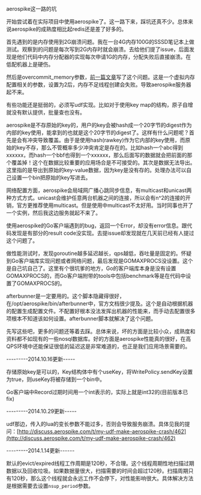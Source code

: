 aerospike这一路的坑

开始尝试着在实际项目中使用aerospike了。这一路下来，踩坑还真不少。总体来说aerospike的成熟度相比起redis还是差了好多的。

首先遇到的是内存使用到2G崩溃问题。我在一台4G内存100G的SSSD笔记本上做测试。观察到的问题是每次写到2G内存时就会崩溃。去给他们提了issue，后面发现是他们代码中内存分配器的实现每次申请1G的内存，分配失败后直接崩溃。在低配机器上是硬伤。

然后是overcommit_memory参数，[前一篇文章](overcommit.md)写了这个问题。这是一个虚拟内存配置相关的参数，设置为2后，内存不足线程创建会失败。导致aerospike服务器起不来。

有些功能还是挺弱的，必须写udf实现。比如对于使用key map的结构，原子自增就没有默认提供，批量查也没有。

aerospike是不存原始的key的，用户的key会被hash成一个20字节的digest作为内部的key使用，能拿到的也就是这个20字节的digest了。这样有什么问题呢？首先是会有冲突导致覆盖。由于是使用hash(rawkey)作为它内部的key使用，而原始的key不存，那么不管概率多少冲突肯定是存在的。比如hash一个abc得到xxxxxx，而hash一个bbf也得到一个xxxxxx，那么后面写的数据就会把前面的那个覆盖掉！这个在数据比较重要的应用场合是不可接受的。其次是数据无法导出。这里指的是导出到原始的key-value数据，因为key是没有存的。处理办法可以自己设置一个bin把原始的key写进去。

网络配置方面，aerospike会局域网广播心跳同步信息，有multicast和unicast两种方式方式。unicast会维护任意两台机器之间的连接，所以会有n^2的连接的开销，官方更推荐使用multicast。但是使用中multicast不太好用。当时同事也开了一个实例，然后我这边服务就起不来了。

使用aerospike的Go客户端遇到的bug，返回一个Error，却没有error信息。跟代码发现是有部分的result code没实现。去提issue却发现就在几天前已经有人提过这个问题了。

做性能测试时，发现goroutine越多延迟越长，qps越低，吞吐量是固定的。怀疑到Go客户端库实现问题或者网络问题，最后发现是GOMAXPROCS没设置。这个是自己坑自己了。这里有个很坑爹的地方，Go的客户端库本身是没有设置GOMAXPROCS的，而Go客户端附带的tools中包括benchmark等是在代码中设置了GOMAXPROCS的。

afterbunner是一定要用的。这个脚本隐藏得很好，在/opt/aerospike/bin/afterbunner中，官方文档很少提及。这个是自动根据机器的配置生成配置文件。不配置好根本没法发挥出机器的性能来，而手动去配置很多项根本不知道该如何设置。afterbunner脚本就解决了这个问题。

先写这些吧，更多的问题还等着去踩。总体来说，坏的方面是比较小众，成熟度和资料都不如现有的一些nosql数据库。好的方面是aerospike性能真的很好，在高QPS环境中还能保证很低的延迟这是非常难道的，也正是我们应用场景需要的。

---------2014.10.16更新-----

存储原始key是可以的，Key结构体中有个useKey，将WritePolicy.sendKey设置为true，则useKey将被存储到一个bin中。

Go客户端中Record过期时间用一个int表示的，实际上就是int32的(目前版本已fix)

---------2014.10.29更新-----

udf那边，传入的lua的变长参数不能过多，否则会导致服务崩溃。具体见我的提问：[http://discuss.aerospike.com/t/my-udf-make-aerospike-crash/462](http://discuss.aerospike.com/t/my-udf-make-aerospike-crash/462)

---------2014.1.14更新------

默认的evict/expired线程工作周期是120秒，不合理。这个线程周期性地扫描过期数据以及回收垃圾。如果数据量很大，扫描需要的时间会超过120秒。扫描周期只有120秒，那么这个线程就会永远工作不会停下，对性能影响很大。具体解决方法是根据需要去设置`nsup_period`参数。
